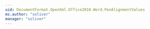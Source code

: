```yaml
---
uid: DocumentFormat.OpenXml.Office2010.Word.PenAlignmentValues
ms.author: "soliver"
manager: "soliver"
---
```

